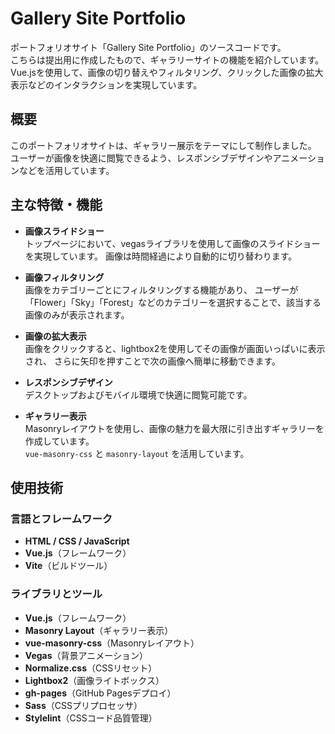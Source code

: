# Gallery Site Portfolio

ポートフォリオサイト「Gallery Site Portfolio」のソースコードです。  
こちらは提出用に作成したもので、ギャラリーサイトの機能を紹介しています。
Vue.jsを使用して、画像の切り替えやフィルタリング、クリックした画像の拡大表示などのインタラクションを実現しています。

## 概要

このポートフォリオサイトは、ギャラリー展示をテーマにして制作しました。  
ユーザーが画像を快適に閲覧できるよう、レスポンシブデザインやアニメーションなどを活用しています。

## 主な特徴・機能

- **画像スライドショー**  
  トップページにおいて、vegasライブラリを使用して画像のスライドショーを実現しています。
  画像は時間経過により自動的に切り替わります。

- **画像フィルタリング**  
  画像をカテゴリーごとにフィルタリングする機能があり、
  ユーザーが「Flower」「Sky」「Forest」などのカテゴリーを選択することで、該当する画像のみが表示されます。

- **画像の拡大表示**  
  画像をクリックすると、lightbox2を使用してその画像が画面いっぱいに表示され、
  さらに矢印を押すことで次の画像へ簡単に移動できます。

- **レスポンシブデザイン**  
  デスクトップおよびモバイル環境で快適に閲覧可能です。

- **ギャラリー表示**  
  Masonryレイアウトを使用し、画像の魅力を最大限に引き出すギャラリーを作成しています。  
  `vue-masonry-css` と `masonry-layout` を活用しています。

## 使用技術

### 言語とフレームワーク

- **HTML / CSS / JavaScript**
- **Vue.js**（フレームワーク）
- **Vite**（ビルドツール）

### ライブラリとツール

- **Vue.js**（フレームワーク）
- **Masonry Layout**（ギャラリー表示）
- **vue-masonry-css**（Masonryレイアウト）
- **Vegas**（背景アニメーション）
- **Normalize.css**（CSSリセット）
- **Lightbox2**（画像ライトボックス）
- **gh-pages**（GitHub Pagesデプロイ）
- **Sass**（CSSプリプロセッサ）
- **Stylelint**（CSSコード品質管理）
